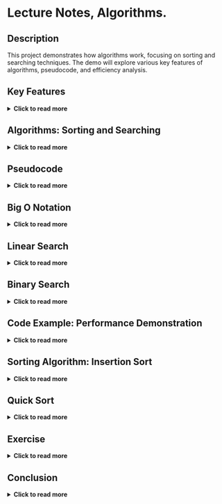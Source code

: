 # 	Lecture Notes, Algorithms.


## Description

This project demonstrates how algorithms work, focusing on sorting and searching techniques. The demo will explore various key features of algorithms, pseudocode, and efficiency analysis.


## Key Features 

<details>
  <summary><strong>Click to read more</strong></summary>

  - **Sorting algorithms:** Demonstrating common sorting methods such as bubble sort, quicksort, and merge sort.
  - **Searching algorithms:** Exploring both linear search and binary search.  
  - **Pseudocode examples:** Step-by-step breakdowns of how each algorithm is structured.
  - **Performance analysis:** Time and space complexity comparisons using Big O notation.
  - **Interactive examples:** Users can input data to see how algorithms process and return results.

</details>

## Algorithms: Sorting and Searching

<details>
  <summary><strong>Click to read more</strong></summary>
An algorithm is a step-by-step procedure used to solve a problem, similar to following a recipe in cooking. By following a defined set of rules or instructions, algorithms produce a result or solve a computational problem. The process is rooted in mathematics, and with a defined approach, an algorithm guarantees a solution. For example, troubleshooting a broken lamp by checking if it’s plugged in or if the bulb is out can be viewed as an algorithm. In programming, algorithms are often visualized in flowcharts that break down the logic into yes/no decisions or loops, making complex operations easier to understand.
</details>

	
## Pseudocode

<details>
  <summary><strong>Click to read more</strong></summary>
Pseudocode is a simple, human-readable way to describe the logic of a program without worrying about specific syntax. It is written in plain language, making it easier for people from different backgrounds to understand how an algorithm should work. Since pseudocode is not tied to any programming language, it can be used across various platforms. A well-written pseudocode serves as a bridge between the algorithm’s logic and the actual implementation in code. It is especially helpful during the planning stages of development, as it allows teams to map out the logic clearly before converting it into real code.

</details>

## Big O Notation

<details>
  <summary><strong>Click to read more</strong></summary>
Big O notation describes the efficiency of an algorithm, specifically how it performs as the input size increases. It helps developers understand how much time or space an algorithm will consume. This is important because computing resources are limited, and optimizing both time and memory usage is essential for performance. Big O evaluates the algorithm’s performance in the worst-case, best-case, and average scenarios, with common classifications such as O(1) for constant time, O(n) for linear time, or O(log n) for logarithmic time. The notation is particularly useful when comparing algorithms to identify the most efficient one for large datasets.
</details>

## Linear Search

<details>
  <summary><strong>Click to read more</strong></summary>
Linear search is a straightforward searching method that scans through a list element by element until it finds the target value. It works with unsorted data and can be applied to any data type. While it is simple to implement, its O(n) time complexity means that it becomes inefficient for larger datasets, as it may need to check every element. Linear search is practical when working with small data sets or when the data is not sorted, but it doesn’t scale well for large-scale applications.
</details>

## Binary Search

<details>
  <summary><strong>Click to read more</strong></summary>
Binary search is an efficient method for searching through a sorted list. It works by repeatedly dividing the search space in half and checking if the target value is greater or smaller than the middle element. By eliminating half of the possible elements with each step, binary search reduces the time complexity to O(log n), making it much faster than linear search for large datasets. However, it requires the data to be sorted first, which may add extra overhead if the list is not already in order. Despite this, binary search is a preferred method for fast lookups in large, organized data.

These paragraphs summarize the practical uses and benefits of algorithms, pseudocode, Big O notation, linear search, and binary search. They highlight why each concept is important and when they are most effective.
</details>


## Code Example: Performance Demonstration

<details>
  <summary><strong>Click to read more</strong></summary>

This code demonstrates the practical application of sorting and searching algorithms, along with performance measurement using `console.time()` and `console.timeEnd()`.

```javascript
// Find maximum value
console.time("findMaxNumber");
let max = findMaxNumber(myList);
console.timeEnd("findMaxNumber");
console.log("max: " + max);

// Linear search on unsorted list
let needle = 942_042;
let result;

console.time("linear search unsorted");
result = linearSearch(myList, needle);
console.log(result);
console.timeEnd("linear search unsorted");

// Sorting the list
console.time("standard sort");
let sortedArr = myList.toSorted((a, b) => a - b);
console.timeEnd("standard sort");
console.log(sortedArr);

// Linear search on sorted list
console.time("linear search sorted");
result = linearSearch(sortedArr, needle);
console.log(result);
console.timeEnd("linear search sorted");

// Binary search on sorted list
console.time("binary search");
result = binarySearch(sortedArr, needle);
console.log(result);
console.timeEnd("binary search");
```
</details>


## Sorting Algorithm: Insertion Sort
<details>
  <summary><strong>Click to read more</strong></summary>

Insertion sort is one of the simplest sorting methods available. It is often one of the first sorting algorithms you will encounter when learning about algorithms in general. While not as efficient as quicksort, it has its own advantages:

- **Easy to Implement:** Insertion sort is straightforward and can be implemented in just a few lines of code (e.g., a 3-line C++ implementation).
- **Efficient on Small Datasets:** Despite its time complexity of O(n²), it is often faster than other algorithms on small datasets due to its simplicity.
- **Adaptive:** If the input list is already sorted, or nearly sorted, insertion sort can outperform more theoretically efficient algorithms.
- **Stable:** It preserves the relative order of equal elements, which is a useful property in many scenarios.
- **In-Place:** It doesn’t require additional memory, making it memory efficient.

### How It Works
Insertion sort works by building a sorted array, one element at a time. Starting from the second element, each element is compared to those before it and inserted in the correct position.

![Insertion Sort Example](https://upload.wikimedia.org/wikipedia/commons/0/0f/Insertion-sort-example-300px.gif)

### Best Case
Insertion sort performs very well with an already sorted list. It has a time complexity of O(n) in the best case.

### Worst Case
In the worst case, where the list is in reverse order, the time complexity is O(n²). For larger unsorted lists, other algorithms like quicksort are generally more efficient.

</details>

## Quick Sort

<details>
  <summary><strong>Click to read more</strong></summary>

Quick sort was developed around the 1960s and follows the *divide and conquer* principle. The algorithm breaks down a larger problem into smaller subproblems, solving them recursively. What makes quick sort efficient is how it selects a "pivot" element and rearranges the list so that smaller elements are moved to the left and larger elements to the right. This process ensures that the pivot is correctly positioned, and it allows us to recursively sort the sublists on either side of the pivot. Eventually, we get down to lists with one or two elements, which are trivially sorted.

However, because quick sort moves elements to the left or right based on comparisons, it is not a stable sort. Stability refers to whether equal elements retain their relative order; quick sort may change this order due to the way it swaps elements.

### How It Works
1. **Base Case:** If the list contains 1 or 2 elements, it is already sorted, and the algorithm simply returns the list.
2. **Recursive Case:** Otherwise, quick sort selects a pivot and partitions the list so that elements smaller than the pivot go to the left, and larger elements go to the right. The pivot is now in its correct position.
3. **Subproblem:** The process is repeated on the left and right sublists until all elements are sorted.

A critical aspect of quick sort is **pivot selection**. The efficiency of the algorithm heavily depends on choosing a good pivot.

### Worst Case Scenario
In the worst case, quick sort can degrade to O(n²) time complexity. This happens when the pivot consistently divides the list unevenly, such as when selecting the largest or smallest element as the pivot. Fortunately, this is rare and can be mitigated by choosing a better pivot selection strategy.

### Choosing an Efficient Pivot
- **First Element Pivot:** Early versions of quick sort often used the first element as the pivot. However, this leads to performance issues when the list is already sorted, causing the algorithm to enter its worst-case scenario.
- **Random Pivot:** A more reliable approach is to select a random pivot. By choosing a pivot randomly, you significantly reduce the chances of consistently poor performance.
- **Median-of-Three Pivot:** Another commonly used strategy is the "median of three" method. This technique chooses the pivot as the median of the first, middle, and last elements of the list. It’s a quick and easy method to find a more balanced pivot, which tends to reduce the chances of hitting the worst-case scenario.

### Best Case Scenario
The best-case scenario occurs when the pivot consistently divides the list into two nearly equal parts. In this case, quick sort runs in O(n log n) time, which is one of the fastest sorting algorithms available for large datasets.

</details>

## Exercise

<details>
  <summary><strong>Click to read more</strong></summary>

### Task:
If we list all the natural numbers below 10 that are multiples of 3 or 5, we get 3, 5, 6, and 9. The sum of these multiples is 23. Find the sum of all the multiples of 3 or 5 below 1000.

</details>

## Conclusion

<details>
  <summary><strong>Click to read more</strong></summary>

In this project, we explored and implemented several fundamental algorithms, with a primary focus on sorting and searching techniques. By analyzing and benchmarking these algorithms, we gained valuable insights into their computational efficiency and practical applications in various scenarios.

We conducted experiments to measure execution times for different operations, including:
- Finding the maximum value in a list,
- Performing linear searches on both unsorted and sorted data,
- Sorting datasets using various algorithms,
- Conducting binary searches on pre-sorted lists.

These experiments provided a clear understanding of how different algorithms behave under varying conditions, highlighting their strengths and weaknesses. For instance, we observed how sorting algorithms like **quick sort** and **insertion sort** perform on small versus large datasets, and how searching algorithms like **binary search** significantly improve performance when dealing with sorted data compared to **linear search**.

By understanding the time complexities and performance characteristics of these algorithms, you can make more informed decisions when designing solutions to computational problems. This knowledge is crucial for optimizing performance, managing data effectively, and ensuring that applications can scale and handle large datasets efficiently.

</details>




